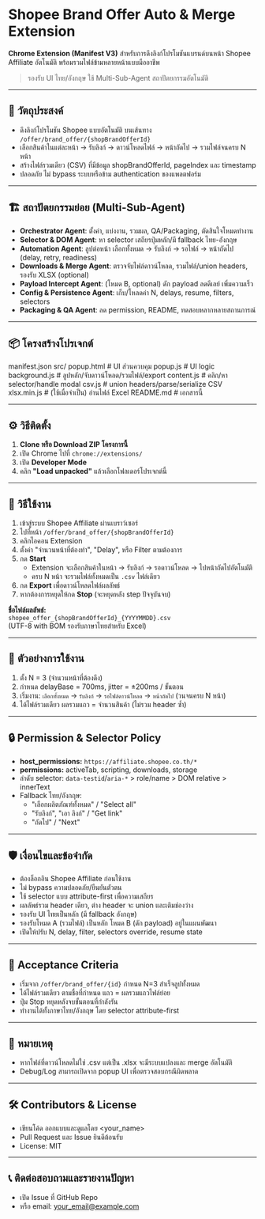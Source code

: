 # Shopee Brand Offer Auto & Merge Extension

**Chrome Extension (Manifest V3)** สำหรับการดึงลิงก์โปรโมชันแบรนด์บนหน้า Shopee Affiliate อัตโนมัติ พร้อมรวมไฟล์ข้ามหลายหน้าแบบมืออาชีพ  
> รองรับ UI ไทย/อังกฤษ ใช้ Multi-Sub-Agent สถาปัตยกรรมอัตโนมัติ

---

## 🎯 วัตถุประสงค์

- ดึงลิงก์โปรโมชัน Shopee แบบอัตโนมัติ บนเส้นทาง `/offer/brand_offer/{shopBrandOfferId}`
- เลือกสินค้าในแต่ละหน้า → รับลิงก์ → ดาวน์โหลดไฟล์ → หน้าถัดไป → รวมไฟล์จนครบ N หน้า
- สร้างไฟล์รวมเดียว (CSV) ที่มีข้อมูล shopBrandOfferId, pageIndex และ timestamp  
- ปลอดภัย ไม่ bypass ระบบหรือข้าม authentication ของแพลตฟอร์ม

---

## 🏗️ สถาปัตยกรรมย่อย (Multi-Sub-Agent)

- **Orchestrator Agent**: ตั้งค่า, แบ่งงาน, รวมผล, QA/Packaging, ตัดสินใจโหมดทำงาน
- **Selector & DOM Agent**: หา selector เสถียรปุ่มหลัก/มี fallback ไทย-อังกฤษ
- **Automation Agent**: ลูปต่อหน้า เลือกทั้งหมด → รับลิงก์ → รอไฟล์ → หน้าถัดไป (delay, retry, readiness)
- **Downloads & Merge Agent**: ตรวจจับไฟล์ดาวน์โหลด, รวมไฟล์/union headers, รองรับ XLSX (optional)
- **Payload Intercept Agent**: (โหมด B, optional) ดัก payload ลดดีเลย์ เพิ่มความเร็ว
- **Config & Persistence Agent**: เก็บ/โหลดค่า N, delays, resume, filters, selectors
- **Packaging & QA Agent**: ลด permission, README, ทดสอบหลากหลายสถานการณ์

---

## 📦 โครงสร้างโปรเจกต์

manifest.json
src/
popup.html # UI ส่วนควบคุม
popup.js # UI logic
background.js # ลูปหลัก/จับดาวน์โหลด/รวมไฟล์/export
content.js # คลิก/หา selector/handle modal
csv.js # union headers/parse/serialize CSV
xlsx.min.js # (ใช้เมื่อจำเป็น) อ่านไฟล์ Excel
README.md # เอกสารนี้


---

## ⚙️ วิธีติดตั้ง

1. **Clone หรือ Download ZIP โครงการนี้**
2. เปิด Chrome ไปที่ `chrome://extensions/`
3. เปิด **Developer Mode**
4. คลิก **"Load unpacked"** แล้วเลือกโฟลเดอร์โปรเจกต์นี้

---

## 📝 วิธีใช้งาน

1. เข้าสู่ระบบ Shopee Affiliate ผ่านเบราว์เซอร์
2. ไปที่หน้า `/offer/brand_offer/{shopBrandOfferId}`
3. คลิกไอคอน Extension  
4. ตั้งค่า "จำนวนหน้าที่ต้องทำ", "Delay", หรือ Filter ตามต้องการ
5. กด **Start**  
   - Extension จะเลือกสินค้าในหน้า → รับลิงก์ → รอดาวน์โหลด → ไปหน้าถัดไปอัตโนมัติ
   - ครบ N หน้า จะรวมไฟล์ทั้งหมดเป็น `.csv` ไฟล์เดียว
6. กด **Export** เพื่อดาวน์โหลดไฟล์ผลลัพธ์
7. หากต้องการหยุดให้กด **Stop** (จะหยุดหลัง step ปัจจุบันจบ)

**ชื่อไฟล์ผลลัพธ์:**  
`shopee_offer_{shopBrandOfferId}_{YYYYMMDD}.csv`  
(UTF-8 with BOM รองรับภาษาไทยสำหรับ Excel)

---

## 📑 ตัวอย่างการใช้งาน

1. ตั้ง N = 3 (จำนวนหน้าที่ต้องดึง)
2. กำหนด delayBase = 700ms, jitter = ±200ms / ขั้นตอน
3. เริ่มงาน: `เลือกทั้งหมด` → `รับลิงก์` → `รอไฟล์ดาวน์โหลด` → `หน้าถัดไป` (วนจนครบ N หน้า)
4. ได้ไฟล์รวมเดียว ผลรวมแถว = จำนวนสินค้า (ไม่รวม header ซ้ำ)

---

## 🔒 Permission & Selector Policy

- **host_permissions:** `https://affiliate.shopee.co.th/*`
- **permissions:** activeTab, scripting, downloads, storage
- ลำดับ selector: `data-testid`/`aria-*` > role/name > DOM relative > innerText
- Fallback ไทย/อังกฤษ:
  - "เลือกผลิตภัณฑ์ทั้งหมด" / "Select all"
  - "รับลิงก์", "เอา ลิงก์" / "Get link"
  - "ถัดไป" / "Next"

---

## 🛡️ เงื่อนไขและข้อจำกัด

- ต้องล็อกอิน Shopee Affiliate ก่อนใช้งาน
- ไม่ bypass ความปลอดภัย/ยืนยันตัวตน
- ใช้ selector แบบ attribute-first เพื่อความเสถียร
- ผลลัพธ์รวม header เดียว, ต่าง header จะ union และเติมช่องว่าง
- รองรับ UI ไทยเป็นหลัก (มี fallback อังกฤษ)
- รองรับโหมด A (รวมไฟล์) เป็นหลัก โหมด B (ดัก payload) อยู่ในแผนพัฒนา
- เปิดให้ปรับ N, delay, filter, selectors override, resume state

---

## 🏁 Acceptance Criteria

- เริ่มจาก `/offer/brand_offer/{id}` กำหนด N=3 สำเร็จลูปทั้งหมด
- ได้ไฟล์รวมเดียว ตามชื่อที่กำหนด แถว = ผลรวมแถวไฟล์ย่อย
- ปุ่ม Stop หยุดหลังจบขั้นตอนที่กำลังรัน
- ทำงานได้ทั้งภาษาไทย/อังกฤษ โดย selector attribute-first

---

## 📌 หมายเหตุ

- หากไฟล์ที่ดาวน์โหลดไม่ใช่ .csv แต่เป็น .xlsx จะมีระบบแปลงและ merge อัตโนมัติ
- Debug/Log สามารถเปิดจาก popup UI เพื่อตรวจสอบกรณีผิดพลาด

---

## 🛠️ Contributors & License

- เขียนโค้ด ออกแบบและดูแลโดย <your_name>
- Pull Request และ Issue ยินดีต้อนรับ
- License: MIT

---

## 📞 ติดต่อสอบถามและรายงานปัญหา

- เปิด Issue ที่ GitHub Repo
- หรือ email: <your_email@example.com>
